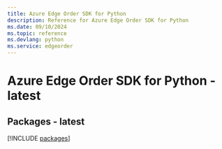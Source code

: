 ```yaml
---
title: Azure Edge Order SDK for Python
description: Reference for Azure Edge Order SDK for Python
ms.date: 09/10/2024
ms.topic: reference
ms.devlang: python
ms.service: edgeorder
---
```

# Azure Edge Order SDK for Python - latest
## Packages - latest
[!INCLUDE [packages](edge-order-index.md)]